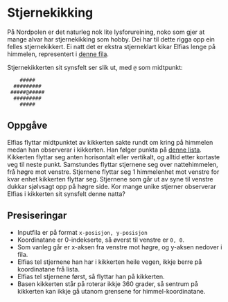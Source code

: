 # Stjernekikking

På Nordpolen er det naturleg nok lite lysforureining, noko som gjer at mange alvar har stjernekikking som hobby. Dei har til dette rigga opp ein felles stjernekikkert. Ei natt det er ekstra stjerneklart kikar Elfias lenge på himmelen, representert i [denne fila](src/stars.txt).

Stjernekikkerten sit synsfelt ser slik ut, med `@` som midtpunkt:
```
    #####  
  #########
 #####@#####
  #########
    #####
```

## Oppgåve
Elfias flyttar midtpunktet av kikkerten sakte rundt om kring på himmelen medan han observerar i kikkerten. Han følger punkta på [denne lista](src/path.txt). Kikkerten flyttar seg anten horisontalt eller vertikalt, og alltid etter kortaste veg til neste punkt. Samstundes flyttar stjernene seg over nattehimmelen, frå høgre mot venstre. Stjernene flyttar seg 1 himmelenhet mot venstre for kvar enhet kikkerten flyttar seg. Stjernene som går ut av syne til venstre dukkar sjølvsagt opp på høgre side. Kor mange unike stjerner observerar Elfias i kikkerten sit synsfelt denne natta?

## Presiseringar
- Inputfila er på format `x-posisjon, y-posisjon`
- Koordinatane er 0-indekserte, så øverst til venstre er `0, 0`.
- Som vanleg går er x-aksen fra venstre mot høgre, og y-aksen nedover i fila.
- Elfias tel stjernene han har i kikkerten heile vegen, ikkje berre på koordinatane frå lista.
- Elfias tel stjernene først, så flyttar han på kikkerten.
- Basen kikkerten står på roterar ikkje 360 grader, så sentrum på kikkerten kan ikkje gå utanom grensene for himmel-koordinatane.
